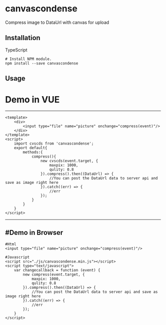 # canvascondense
Compress image to DataUrl with canvas for upload

Installation
------------
TypeScript
```
# Install NPM module.
npm install --save canvascondense
```
Usage
------------
# Demo in VUE
------------
```
<template>
    <div>
        <input type="file" name="picture" onchange="compress(event)"/>
    </div>
</template>
<script>
    import cvscds from 'canvascondense';
    export default{
        methods:{
            compress(){
                new cvscds(event.target, {
                    maxpix: 1000,
                    qulity: 0.8
                }).compress().then((DataUrl) => {
                    //You can post the DataUrl data to server api and save as image right here
                }).catch((err) => {
                    //err
                });
            }
        }
    }
</script>
```
------------
#Demo in Browser
------------
```
#Html
<input type="file" name="picture" onchange="compress(event)"/>

#Javascript
<script src="./js/canvascondense.min.js"></script>
<script type="text/javascript">
    var changecallback = function (event) {
        new compress(event.target, {
            maxpix: 1000,
            qulity: 0.8
        }).compress().then((DataUrl) => {
            //You can post the DataUrl data to server api and save as image right here
        }).catch((err) => {
            //err
        });
    }
</script>
```

